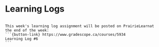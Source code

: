 # Learning Logs

````{card}

This week's learning log assignment will be posted on PrairieLearnat the end of the week:
```{button-link} https://www.gradescope.ca/courses/5934
Learning Log #6
```
````
